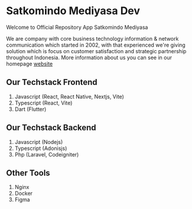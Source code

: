 # Satkomindo Mediyasa Dev

Welcome to Official Repository App Satkomindo Mediyasa

We are company with core business technology information & network communication which started in 2002, 
with that experienced we're giving solution which is focus on customer satisfaction and strategic partnership throughout Indonesia.
More information about us you can see in our homepage [website](https://satkomindo.com/)

## Our Techstack Frontend
1. Javascript (React, React Native, Nextjs, Vite)
2. Typescript (React, Vite)
3. Dart (Flutter)

## Our Techstack Backend
1. Javascript (Nodejs)
2. Typescript (Adonisjs)
3. Php (Laravel, Codeigniter)

## Other Tools
1. Nginx
2. Docker
3. Figma
